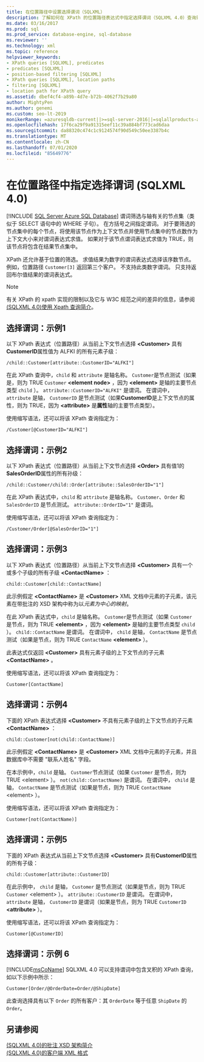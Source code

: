 ```yaml
---
title: 在位置路径中设置选择谓词（SQLXML）
description: 了解如何在 XPath 的位置路径表达式中指定选择谓词（SQLXML 4.0）查询筛选要查询的节点集。
ms.date: 03/16/2017
ms.prod: sql
ms.prod_service: database-engine, sql-database
ms.reviewer: ''
ms.technology: xml
ms.topic: reference
helpviewer_keywords:
- XPath queries [SQLXML], predicates
- predicates [SQLXML]
- position-based filtering [SQLXML]
- XPath queries [SQLXML], location paths
- filtering [SQLXML]
- location path for XPath query
ms.assetid: dbef4cf4-a89b-4d7e-b72b-4062f7b29a80
author: MightyPen
ms.author: genemi
ms.custom: seo-lt-2019
monikerRange: =azuresqldb-current||>=sql-server-2016||=sqlallproducts-allversions||>=sql-server-linux-2017||=azuresqldb-mi-current
ms.openlocfilehash: 17f6ca29f9a91315eef11c39a884bf773cad6daa
ms.sourcegitcommit: da88320c474c1c9124574f90d549c50ee3387b4c
ms.translationtype: MT
ms.contentlocale: zh-CN
ms.lasthandoff: 07/01/2020
ms.locfileid: "85649776"
---
```

# <a name="specifying-selection-predicates-in-the-location-path-sqlxml-40"></a>在位置路径中指定选择谓词 (SQLXML 4.0)
[!INCLUDE [SQL Server Azure SQL Database](../../../includes/applies-to-version/sql-asdb.md)]
  谓词筛选与轴有关的节点集（类似于 SELECT 语句中的 WHERE 子句）。 在方括号之间指定谓词。 对于要筛选的节点集中的每个节点，将使用该节点作为上下文节点并使用节点集中的节点数作为上下文大小来对谓词表达式求值。 如果对于该节点谓词表达式求值为 TRUE，则该节点将包含在结果节点集中。  
  
 XPath 还允许基于位置的筛选。 求值结果为数字的谓词表达式选择该序数节点。 例如，位置路径 `Customer[3]` 返回第三个客户。 不支持此类数字谓词。 只支持返回布尔值结果的谓词表达式。  
  
> [!NOTE]  
>  有关 XPath 的 xpath 实现的限制以及它与 W3C 规范之间的差异的信息，请参阅[&#40;SQLXML 4.0&#41;使用 Xpath 查询简介](../../../relational-databases/sqlxml-annotated-xsd-schemas-xpath-queries/introduction-to-using-xpath-queries-sqlxml-4-0.md)。  
  
## <a name="selection-predicate-example-1"></a>选择谓词：示例1  
 以下 XPath 表达式（位置路径）从当前上下文节点选择 **\<Customer>** 具有**CustomerID**属性值为 ALFKI 的所有元素子级：  
  
```  
/child::Customer[attribute::CustomerID="ALFKI"]  
```  
  
 在此 XPath 查询中，`child` 和 `attribute` 是轴名称。 `Customer`是节点测试（如果是，则为 TRUE `Customer` **\<element node>** ，因为 **\<element>** 是轴的主要节点类型 `child` ）。 `attribute::CustomerID="ALFKI"` 是谓词。 在谓词中， `attribute` 是轴， `CustomerID` 是节点测试（如果**CustomerID**是上下文节点的属性，则为 TRUE，因为 **\<attribute>** 是**属性**轴的主要节点类型）。  
  
 使用缩写语法，还可以将该 XPath 查询指定为：  
  
```  
/Customer[@CustomerID="ALFKI"]  
```  
  
## <a name="selection-predicate-example-2"></a>选择谓词：示例2  
 以下 XPath 表达式（位置路径）从当前上下文节点选择 **\<Order>** 具有值1的**SalesOrderID**属性的所有孙级：  
  
```  
/child::Customer/child::Order[attribute::SalesOrderID="1"]  
```  
  
 在此 XPath 表达式中，`child` 和 `attribute` 是轴名称。 `Customer`、`Order` 和 `SalesOrderID` 是节点测试。 `attribute::OrderID="1"` 是谓词。  
  
 使用缩写语法，还可以将该 XPath 查询指定为：  
  
```  
/Customer/Order[@SalesOrderID="1"]  
```  
  
## <a name="selection-predicate-example-3"></a>选择谓词：示例3  
 以下 XPath 表达式（位置路径）从当前上下文节点选择 **\<Customer>** 具有一个或多个子级的所有子级 **\<ContactName>** ：  
  
```  
child::Customer[child::ContactName]  
```  
  
 此示例假定 **\<ContactName>** 是 **\<Customer>** XML 文档中元素的子元素，该元素在带批注的 XSD 架构中称为以*元素为中心的映射*。  
  
 在此 XPath 表达式中，`child` 是轴名称。 `Customer`是节点测试（如果 `Customer` 是节点，则为 TRUE **\<element>** ，因为 **\<element>** 是轴的主要节点类型 `child` ）。 `child::ContactName` 是谓词。 在谓词中， `child` 是轴， `ContactName` 是节点测试（如果是节点，则为 TRUE `ContactName` **\<element>** ）。  
  
 此表达式仅返回 **\<Customer>** 具有元素子级的上下文节点的子元素 **\<ContactName>** 。  
  
 使用缩写语法，还可以将该 XPath 查询指定为：  
  
```  
Customer[ContactName]  
```  
  
## <a name="selection-predicate-example-4"></a>选择谓词：示例4  
 下面的 XPath 表达式选择 **\<Customer>** 不具有元素子级的上下文节点的子元素 **\<ContactName>** ：  
  
```  
child::Customer[not(child::ContactName)]  
```  
  
 此示例假定 **\<ContactName>** 是 **\<Customer>** XML 文档中元素的子元素，并且数据库中不需要 "联系人姓名" 字段。  
  
 在本示例中，`child` 是轴。 `Customer`节点测试（如果 `Customer` 是节点，则为 TRUE \<element> ）。 `not(child::ContactName)` 是谓词。 在谓词中， `child` 是轴， `ContactName` 是节点测试（如果是节点，则为 TRUE `ContactName` \<element> ）。  
  
 使用缩写语法，还可以将该 XPath 查询指定为：  
  
```  
Customer[not(ContactName)]  
```  
  
## <a name="selection-predicate-example-5"></a>选择谓词：示例5  
 下面的 XPath 表达式从当前上下文节点选择 **\<Customer>** 具有**CustomerID**属性的所有子级：  
  
```  
child::Customer[attribute::CustomerID]  
```  
  
 在此示例中， `child` 是轴， `Customer` 是节点测试（如果是节点，则为 TRUE `Customer` \<element> ）。 `attribute::CustomerID` 是谓词。 在谓词中， `attribute` 是轴， `CustomerID` 是谓词（如果是节点，则为 TRUE `CustomerID` **\<attribute>** ）。  
  
 使用缩写语法，还可以将该 XPath 查询指定为：  
  
```  
Customer[@CustomerID]  
```  
  
## <a name="selection-predicate-example-6"></a>选择谓词：示例 6  
 [!INCLUDE[msCoName](../../../includes/msconame-md.md)] SQLXML 4.0 可以支持谓词中包含叉积的 XPath 查询，如以下示例中所示：  
  
```  
Customer[Order/@OrderDate=Order/@ShipDate]  
```  
  
 此查询选择具有以下 `Order` 的所有客户：其 `OrderDate` 等于任意 `ShipDate` 的 `Order`。  
  
## <a name="see-also"></a>另请参阅  
 [&#40;SQLXML 4.0&#41;的批注 XSD 架构简介](../../../relational-databases/sqlxml/annotated-xsd-schemas/introduction-to-annotated-xsd-schemas-sqlxml-4-0.md)   
 [&#40;SQLXML 4.0&#41;的客户端 XML 格式](../../../relational-databases/sqlxml/formatting/client-side-xml-formatting-sqlxml-4-0.md)  
  
  
